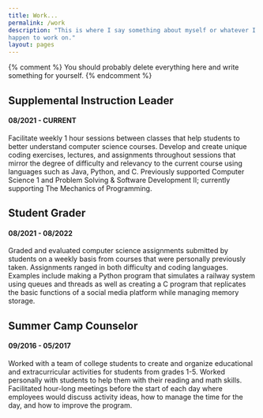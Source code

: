 ```yaml
---
title: Work...
permalink: /work
description: "This is where I say something about myself or whatever I
happen to work on."
layout: pages
---
```


{% comment %}
    You should probably delete everything here and write
    something for yourself.
{% endcomment %}  


## Supplemental Instruction Leader #
#### 08/2021 - CURRENT # 

Facilitate weekly 1 hour sessions between classes that help students to better 
understand computer science courses. Develop and create unique coding exercises, 
lectures, and assignments throughout sessions that mirror the degree of difficulty 
and relevancy to the current course using languages such as Java, Python, and C. 
Previously supported Computer Science 1 and Problem Solving & Software Development II; 
currently supporting The Mechanics of Programming.

## Student Grader #
#### 08/2021 - 08/2022 # 

Graded and evaluated computer science assignments submitted by students on a weekly 
basis from courses that were personally previously taken. Assignments ranged in both 
difficulty and coding languages. Examples include making a Python program that 
simulates a railway system using queues and threads as well as creating a C program 
that replicates the basic functions of a social media platform while managing memory storage.

## Summer Camp Counselor #
#### 09/2016 - 05/2017 # 

Worked with a team of college students to create and organize educational and extracurricular 
activities for students from grades 1-5. Worked personally with students to help them with 
their reading and math skills. Facilitated hour-long meetings before the start of each day 
where employees would discuss activity ideas, how to manage the time for the day, and how to 
improve the program.